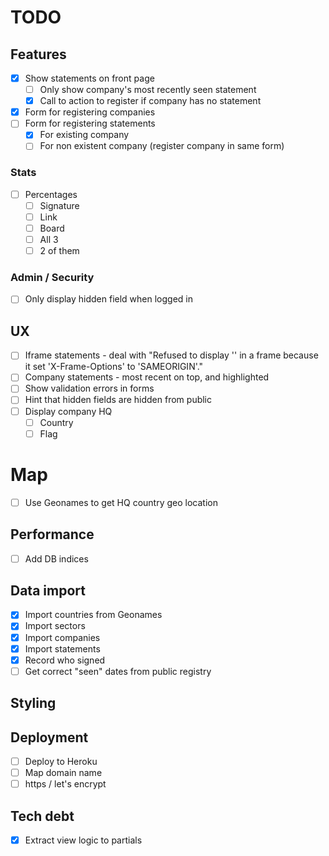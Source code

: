 # TODO

## Features

- [x] Show statements on front page
  - [ ] Only show company's most recently seen statement
  - [x] Call to action to register if company has no statement
- [x] Form for registering companies
- [ ] Form for registering statements
  - [x] For existing company
  - [ ] For non existent company (register company in same form)

### Stats
- [ ] Percentages
  - [ ] Signature
  - [ ] Link
  - [ ] Board
  - [ ] All 3
  - [ ] 2 of them

### Admin / Security
- [ ] Only display hidden field when logged in

## UX
- [ ] Iframe statements - deal with "Refused to display '<statement URL>' in a frame because it set 'X-Frame-Options' to 'SAMEORIGIN'."
- [ ] Company statements - most recent on top, and highlighted
- [ ] Show validation errors in forms
- [ ] Hint that hidden fields are hidden from public
- [ ] Display company HQ
  - [ ] Country
  - [ ] Flag

# Map
- [ ] Use Geonames to get HQ country geo location

## Performance
- [ ] Add DB indices

## Data import
- [x] Import countries from Geonames
- [x] Import sectors
- [x] Import companies
- [x] Import statements
- [x] Record who signed
- [ ] Get correct "seen" dates from public registry

## Styling

## Deployment
- [ ] Deploy to Heroku
- [ ] Map domain name
- [ ] https / let's encrypt

## Tech debt
- [x] Extract view logic to partials
